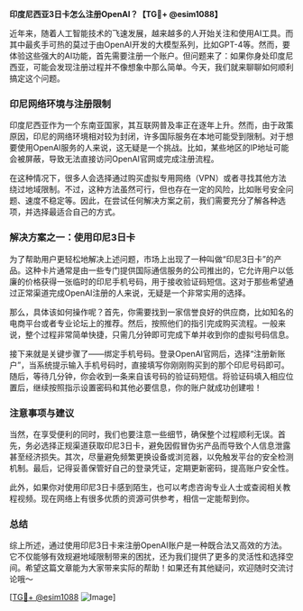 **印度尼西亚3日卡怎么注册OpenAI？【TG💪+ @esim1088】**

近年来，随着人工智能技术的飞速发展，越来越多的人开始关注和使用AI工具。而其中最炙手可热的莫过于由OpenAI开发的大模型系列，比如GPT-4等。然而，要体验这些强大的AI功能，首先需要注册一个账户。但问题来了：如果你身处印度尼西亚，可能会发现注册过程并不像想象中那么简单。今天，我们就来聊聊如何顺利搞定这个问题。

### 印尼网络环境与注册限制

印度尼西亚作为一个东南亚国家，其互联网普及率正在逐年上升。然而，由于政策原因，印尼的网络环境相对较为封闭，许多国际服务在本地可能受到限制。对于想要使用OpenAI服务的人来说，这无疑是一个挑战。比如，某些地区的IP地址可能会被屏蔽，导致无法直接访问OpenAI官网或完成注册流程。

在这种情况下，很多人会选择通过购买虚拟专用网络（VPN）或者寻找其他方法绕过地域限制。不过，这种方法虽然可行，但也存在一定的风险，比如账号安全问题、速度不稳定等。因此，在尝试任何解决方案之前，我们需要充分了解各种选项，并选择最适合自己的方式。

### 解决方案之一：使用印尼3日卡

为了帮助用户更轻松地解决上述问题，市场上出现了一种叫做“印尼3日卡”的产品。这种卡片通常是由一些专门提供国际通信服务的公司推出的，它允许用户以低廉的价格获得一张临时的印尼手机号码，用于接收验证码短信。这对于那些希望通过正常渠道完成OpenAI注册的人来说，无疑是一个非常实用的选择。

那么，具体该如何操作呢？首先，你需要找到一家信誉良好的供应商，比如知名的电商平台或者专业论坛上的推荐。然后，按照他们的指引完成购买流程。一般来说，整个过程非常简单快捷，只需几分钟即可完成下单并收到你的虚拟号码信息。

接下来就是关键步骤了——绑定手机号码。登录OpenAI官网后，选择“注册新账户”，当系统提示输入手机号码时，直接填写你刚刚购买到的那个印尼号码即可。随后，等待几分钟，你会收到一条来自该号码的验证码短信。将验证码填入相应位置后，继续按照指示设置密码和其他必要信息，你的账户就成功创建啦！

### 注意事项与建议

当然，在享受便利的同时，我们也要注意一些细节，确保整个过程顺利无误。首先，务必选择正规渠道获取印尼3日卡，避免因假冒伪劣产品而导致个人信息泄露甚至经济损失。其次，尽量避免频繁更换设备或浏览器，以免触发平台的安全检测机制。最后，记得妥善保管好自己的登录凭证，定期更新密码，提高账户安全性。

此外，如果你对使用印尼3日卡感到陌生，也可以考虑咨询专业人士或查阅相关教程视频。现在网络上有很多优质的资源可供参考，相信一定能帮到你。

### 总结

综上所述，通过使用印尼3日卡来注册OpenAI账户是一种既合法又高效的方法。它不仅能够有效规避地域限制带来的困扰，还为我们提供了更多的灵活性和选择空间。希望这篇文章能为大家带来实际的帮助！如果还有其他疑问，欢迎随时交流讨论哦～

[[TG💪+ @esim1088](https://t.me/s/esim1088) ![Image](https://i.postimg.cc/4NQfJmqS/Snipaste-2025-05-13-00-14-12.png)]